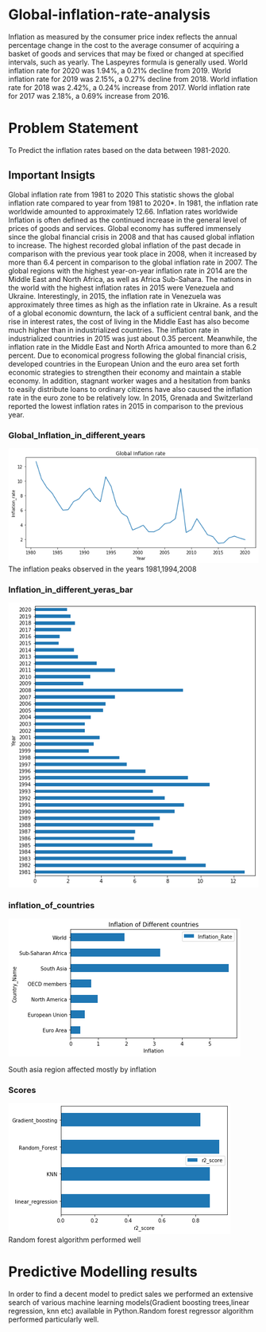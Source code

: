 # Global-inflation-rate-analysis

Inflation as measured by the consumer price index reflects the annual percentage change in the cost to the average consumer of acquiring a basket of goods and services that may be fixed or changed at specified intervals, such as yearly. The Laspeyres formula is generally used.
World inflation rate for 2020 was 1.94%, a 0.21% decline from 2019.
World inflation rate for 2019 was 2.15%, a 0.27% decline from 2018.
World inflation rate for 2018 was 2.42%, a 0.24% increase from 2017.
World inflation rate for 2017 was 2.18%, a 0.69% increase from 2016.

# Problem Statement
To Predict the inflation rates based on the data between 1981-2020.

## Important Insigts

Global inflation rate from 1981 to 2020
This statistic shows the global inflation rate compared to  year from 1981 to 2020*. In 1981, the inflation rate worldwide amounted to approximately 12.66.
Inflation rates worldwide
Inflation is often defined as the continued increase in the general level of prices of goods and services. Global economy has suffered immensely since the global financial crisis in 2008 and that has caused global inflation to increase. The highest recorded global inflation of the past decade in comparison with the previous year took place in 2008, when it increased by more than 6.4 percent in comparison to the global inflation rate in 2007.
The global regions with the highest year-on-year inflation rate in 2014 are the Middle East and North Africa, as well as Africa Sub-Sahara. The nations in the world with the highest inflation rates in 2015 were Venezuela and Ukraine. Interestingly, in 2015, the inflation rate in Venezuela was approximately three times as high as the inflation rate in Ukraine.
As a result of a global economic downturn, the lack of a sufficient central bank, and the rise in interest rates, the cost of living in the Middle East has also become much higher than in industrialized countries. The inflation rate in industrialized countries in 2015 was just about 0.35 percent. Meanwhile, the inflation rate in the Middle East and North Africa amounted to more than 6.2 percent.
Due to economical progress following the global financial crisis, developed countries in the European Union and the euro area set forth economic strategies to strengthen their economy and maintain a stable economy. In addition, stagnant worker wages and a hesitation from banks to easily distribute loans to ordinary citizens have also caused the inflation rate in the euro zone to be relatively low. In 2015, Grenada and Switzerland reported the lowest inflation rates in 2015 in comparison to the previous year.


### Global_Inflation_in_different_years

<img src="https://github.com/sasikirankaye/Global-inflation-rate-analysis/blob/main/images/Inflation_in_different_years.png">
 The inflation peaks observed in the years 1981,1994,2008

### Inflation_in_different_yeras_bar
<img src="https://github.com/sasikirankaye/Global-inflation-rate-analysis/blob/main/images/Inflation_in_different_yeras_bar.png">


### inflation_of_countries
<img src="https://github.com/sasikirankaye/Global-inflation-rate-analysis/blob/main/images/inflation_of_countries.png">

South asia region affected mostly by inflation

### Scores
<img src="https://github.com/sasikirankaye/Global-inflation-rate-analysis/blob/main/images/scores.png">
Random forest algorithm performed well

# Predictive Modelling results
In order to find a decent model to predict sales we performed an extensive search of various machine learning models(Gradient boosting trees,linear regression, knn etc) available in Python.Random forest regressor algorithm performed particularly well. 
